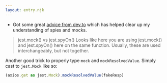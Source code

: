 ```yaml
---
layout: entry.njk
---
```


- Got some great [advice from dev.to](https://dev.to/chiubaca/comment/1dan0) which has helped clear up my understanding of spies and mocks. 

>jest.mock() vs jest.spyOn()
Looks like here you are using jest.mock() and jest.spyOn() here on the same function. Usually, these are used interchangeably, but not together. 

Another good trick to properly type `mock` and `mockResolvedValue`. Simply cast to `jest.Mock` like so:

```ts
(axios.get as jest.Mock).mockResolvedValue(fakeResp)

```
